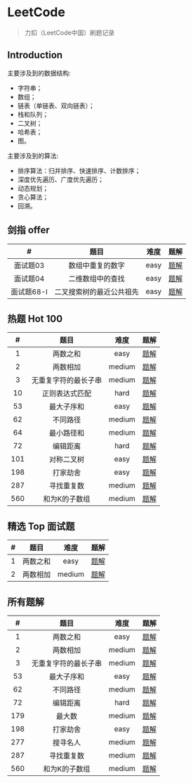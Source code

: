 # LeetCode
> 力扣（LeetCode中国）刷题记录

## Introduction

主要涉及到的数据结构:

* 字符串；
* 数组；
* 链表（单链表、双向链表）；
* 栈和队列；
* 二叉树；
* 哈希表；
* 图。

主要涉及到的算法:

* 排序算法：归并排序、快速排序、计数排序；
* 深度优先遍历、广度优先遍历；
* 动态规划；
* 贪心算法；
* 回溯。

## 剑指 offer

|     #      |           题目           | 难度  |              题解               |
| :--------: | :----------------------: | :---: | :-----------------------------: |
|  面试题03  |     数组中重复的数字     | easy  |  [题解](剑指offer/面试题03.md)  |
|  面试题04  |     二维数组中的查找     | easy  |  [题解](剑指offer/面试题04.md)  |
| 面试题68-I | 二叉搜索树的最近公共祖先 | easy  | [题解](剑指offer/面试题68-I.md) |

## 热题 Hot 100

|   #   |         题目         |  难度  |            题解            |
| :---: | :------------------: | :----: | :------------------------: |
|   1   |       两数之和       |  easy  | [题解](algorithms/0001.md) |
|   2   |       两数相加       | medium | [题解](algorithms/0002.md) |
|   3   | 无重复字符的最长子串 | medium | [题解](algorithms/0003.md) |
|  10   |    正则表达式匹配    |  hard  | [题解](algorithms/0010.md) |
|  53   |      最大子序和      |  easy  | [题解](algorithms/0053.md) |
|  62   |       不同路径       | medium | [题解](algorithms/0062.md) |
|  64   |      最小路径和      | medium | [题解](algorithms/0064.md) |
|  72   |       编辑距离       |  hard  | [题解](algorithms/0072.md) |
|  101  |      对称二叉树      |  easy  | [题解](algorithms/0101.md) |
|  198  |       打家劫舍       |  easy  | [题解](algorithms/0198.md) |
|  287  |      寻找重复数      | medium | [题解](algorithms/0287.md) |
|  560  |    和为K的子数组     | medium | [题解](algorithms/0560.md) |

## 精选 Top 面试题

|   #   |   题目   |  难度  |            题解            |
| :---: | :------: | :----: | :------------------------: |
|   1   | 两数之和 |  easy  | [题解](algorithms/0001.md) |
|   2   | 两数相加 | medium | [题解](algorithms/0002.md) |

## 所有题解

|   #   |         题目         |  难度  |            题解            |
| :---: | :------------------: | :----: | :------------------------: |
|   1   |       两数之和       |  easy  | [题解](algorithms/0001.md) |
|   2   |       两数相加       | medium | [题解](algorithms/0002.md) |
|   3   | 无重复字符的最长子串 | medium | [题解](algorithms/0003.md) |
|  53   |      最大子序和      |  easy  | [题解](algorithms/0053.md) |
|  62   |       不同路径       | medium | [题解](algorithms/0062.md) |
|  72   |       编辑距离       |  hard  | [题解](algorithms/0072.md) |
|  179  |        最大数        | medium | [题解](algorithms/0179.md) |
|  198  |       打家劫舍       |  easy  | [题解](algorithms/0198.md) |
|  277  |       搜寻名人       | medium | [题解](algorithms/0277.md) |
|  287  |      寻找重复数      | medium | [题解](algorithms/0287.md) |
|  560  |    和为K的子数组     | medium | [题解](algorithms/0560.md) |